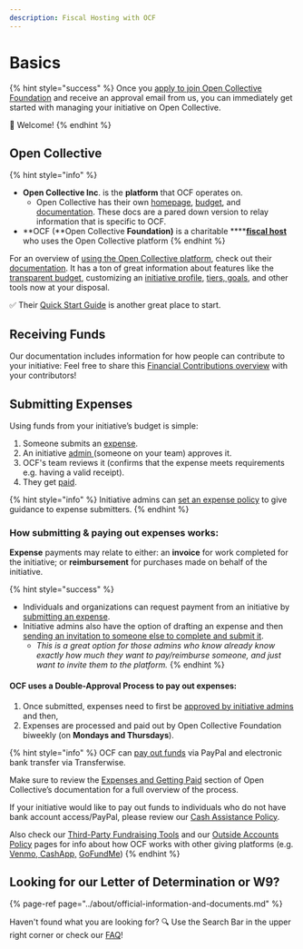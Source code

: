 ```yaml
---
description: Fiscal Hosting with OCF
---
```


# Basics

{% hint style="success" %}
Once you [apply to join Open Collective Foundation](https://docs.opencollective.foundation/getting-started/how-to-apply) and receive an approval email from us, you can immediately get started with managing your initiative on Open Collective. 

🎉 Welcome! 
{% endhint %}

## Open Collective 

{% hint style="info" %}
* **Open Collective Inc**. is the **platform** that OCF operates on. 
  * Open Collective has their own [homepage](www.opencollective.com), [budget](https://opencollective.com/opencollective#category-ABOUT), and [documentation](https://docs.opencollective.com/help/). These docs are a pared down version to relay information that is specific to OCF.
* **OCF \(**Open Collective **Foundation\)** is a charitable ****[**fiscal host**](../about/what-we-offer/fiscal-hosting.md) who uses the Open Collective platform
{% endhint %}

For an overview of [using the Open Collective platform](https://opencollective.com/how-it-works), check out their[ documentation](https://docs.opencollective.com/). It has a ton of great information about features like the [transparent budget](https://docs.opencollective.com/help/collectives/budget), customizing an [initiative profile](https://docs.opencollective.com/help/collectives/customize-collective), [tiers, goals](https://docs.opencollective.com/help/collectives/tiers-goals), and other tools now at your disposal. 

✅ Their [Quick Start Guide](https://docs.opencollective.com/help/collectives/quick-start-guide) is another great place to start.

## Receiving Funds

Our documentation includes information for how people can contribute to your initiative: Feel free to share this [Financial Contributions overview](https://docs.opencollective.foundation/how-it-works/financial-contributions) with your contributors!

## Submitting Expenses

Using funds from your initiative’s budget is simple:

1. Someone submits an [expense](https://docs.opencollective.com/help/expenses-and-getting-paid/submitting-expenses).
2. An initiative [admin ](https://docs.opencollective.com/help/collectives/core-contributors#roles)\(someone on your team\) approves it.
3. OCF's team reviews it \(confirms that the expense meets requirements e.g. having a valid receipt\).
4. They get [paid](https://docs.opencollective.com/help/fiscal-hosts/payouts#what-payment-methods-do-you-support-for-withdrawals).

{% hint style="info" %}
Initiative admins can [set an expense policy](https://docs.opencollective.com/help/collectives/expense-policy) to give guidance to expense submitters. 
{% endhint %}

### How submitting & paying out expenses works:

**Expense** payments may relate to either: an **invoice** for work completed for the initiative; or **reimbursement** for purchases made on behalf of the initiative.

{% hint style="success" %}
* Individuals and organizations can request payment from an initiative by [submitting an expense](https://docs.opencollective.com/help/expenses-and-getting-paid/submitting-expenses). 
* Initiative admins also have the option of drafting an expense and then [sending an invitation to someone else to complete and submit it](https://docs.opencollective.com/help/expenses-and-getting-paid/submitting-expenses#inviting-a-third-party-to-submit-an-expense).
  * _This is a great option for those admins who know already know exactly how much they want to pay/reimburse someone, and just want to invite them to the platform._
{% endhint %}

#### OCF uses a Double-Approval Process to pay out expenses: 

1. Once submitted, expenses need to first be [approved by initiative admins](https://docs.opencollective.com/help/collectives/approving-expenses) and then,
2. Expenses are processed and paid out by Open Collective Foundation biweekly \(on **Mondays and Thursdays**\). 

{% hint style="info" %}
OCF can [pay out funds](https://docs.opencollective.com/help/expenses-and-getting-paid/expenses#by-what-method-can-i-get-paid) via PayPal and electronic bank transfer via Transferwise. 

Make sure to review the [Expenses and Getting Paid](https://docs.opencollective.com/help/expenses-and-getting-paid/expenses) section of Open Collective’s documentation for a full overview of the process.

If your initiative would like to pay out funds to individuals who do not have bank account access/PayPal, please review our [Cash Assistance Policy](https://docs.opencollective.foundation/how-it-works/processes-and-limitations/cash-assistance-policy).

Also check our [Third-Party Fundraising Tools](third-party-fundraising-tools-and-benefits/) and our [Outside Accounts Policy](processes-and-limitations/outside-accounts-policy.md) pages for info about how OCF works with other giving platforms \(e.g. [Venmo, CashApp,](third-party-fundraising-tools-and-benefits/#venmo-and-cash-app) [GoFundMe](third-party-fundraising-tools-and-benefits/#third-party-tools)\)
{% endhint %}

## Looking for our Letter of Determination or W9?

{% page-ref page="../about/official-information-and-documents.md" %}

Haven't found what you are looking for? 🔍 Use the Search Bar in the upper right corner or check our [FAQ](faq/)!

